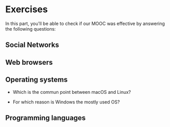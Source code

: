 # Exercises

In this part, you'll be able to check if our MOOC was effective by answering the following questions:

## Social Networks

## Web browsers

## Operating systems

* Which is the commun point between macOS and Linux?

* For which reason is Windows the mostly used OS?

## Programming languages

